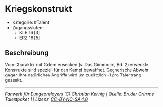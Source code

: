 <!---
Dies ist ein Fanwerk für DUNGEONSLAYERS (C) von Christian Kennig

Quellen:      [Bruder Grimms Talentpaket 1](https://www.f-space.de/ds4/downloads.html)
              [Talentbeschreibungen](https://www.f-space.de/ds4/tools-talentcards.html)
License:      [CC-BY-NC-SA 4.0](https://creativecommons.org/licenses/by-nc-sa/4.0/deed.de)
Richtlinien:  [Fanwerkrichtlinien](https://www.dungeonslayers.net/fanwerk-richtlinien/)
Autor:        Zauberlehrling
-->

  
# Kriegskonstrukt  
- Kategorie: #Talent  
- Zugangsstufen:  
  - KLE 16 [3]  
  - ERZ 16 [5]  

## Beschreibung  
Vom Charakter mit Golem erwecken (s. Das Grimmoire, Bd. 2) erweckte Konstrukte sind speziell für den Kampf bewaffnet. Gegnerische Abwehr gegen ihre natürlichen Angriffe wird um zusätzlich -1 pro Talentrang gesenkt.


___  
*Fanwerk für [Dungeonslayers](https://www.dungeonslayers.net/) (C) Christian Kennig | Quelle: Bruder Grimms Talentpaket 1 | Lizenz: [CC-BY-NC-SA 4.0](https://creativecommons.org/licenses/by-nc-sa/4.0/deed.de)*  